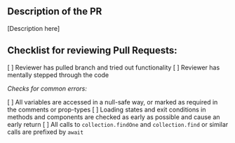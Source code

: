 ## Description of the PR

[Description here]

## Checklist for reviewing Pull Requests:

[ ] Reviewer has pulled branch and tried out functionality
[ ] Reviewer has mentally stepped through the code

*Checks for common errors:*

[ ] All variables are accessed in a null-safe way, or marked as required in the comments or prop-types
[ ] Loading states and exit conditions in methods and components are checked as early as possible and cause an early return
[ ] All calls to `collection.findOne` and `collection.find` or similar calls are prefixed by `await`

